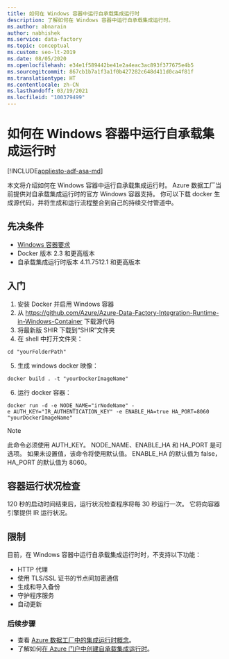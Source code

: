 ```yaml
---
title: 如何在 Windows 容器中运行自承载集成运行时
description: 了解如何在 Windows 容器中运行自承载集成运行时。
ms.author: abnarain
author: nabhishek
ms.service: data-factory
ms.topic: conceptual
ms.custom: seo-lt-2019
ms.date: 08/05/2020
ms.openlocfilehash: e34e1f589442be41e2a4eac3ac893f377675e4b5
ms.sourcegitcommit: 867cb1b7a1f3a1f0b427282c648d411d0ca4f81f
ms.translationtype: HT
ms.contentlocale: zh-CN
ms.lasthandoff: 03/19/2021
ms.locfileid: "100379499"
---
```

# <a name="how-to-run-self-hosted-integration-runtime-in-windows-container"></a>如何在 Windows 容器中运行自承载集成运行时

[!INCLUDE[appliesto-adf-asa-md](includes/appliesto-adf-xxx-md.md)]

本文将介绍如何在 Windows 容器中运行自承载集成运行时。
Azure 数据工厂当前提供对自承载集成运行时的官方 Windows 容器支持。 你可以下载 docker 生成源代码，并将生成和运行流程整合到自己的持续交付管道中。 

## <a name="prerequisites"></a>先决条件 
- [Windows 容器要求](/virtualization/windowscontainers/deploy-containers/system-requirements)
- Docker 版本 2.3 和更高版本 
- 自承载集成运行时版本 4.11.7512.1 和更高版本 
## <a name="get-started"></a>入门 
1.  安装 Docker 并启用 Windows 容器 
2.  从 https://github.com/Azure/Azure-Data-Factory-Integration-Runtime-in-Windows-Container 下载源代码
3.  将最新版 SHIR 下载到“SHIR”文件夹 
4.  在 shell 中打开文件夹： 
```console
cd "yourFolderPath"
```

5.  生成 windows docker 映像： 
```console
docker build . -t "yourDockerImageName" 
```
6.  运行 docker 容器： 
```console
docker run -d -e NODE_NAME="irNodeName" -e AUTH_KEY="IR_AUTHENTICATION_KEY" -e ENABLE_HA=true HA_PORT=8060 "yourDockerImageName"    
```
> [!NOTE]
> 此命令必须使用 AUTH_KEY。 NODE_NAME、ENABLE_HA 和 HA_PORT 是可选项。 如果未设置值，该命令将使用默认值。 ENABLE_HA 的默认值为 false，HA_PORT 的默认值为 8060。

## <a name="container-health-check"></a>容器运行状况检查 
120 秒的启动时间结束后，运行状况检查程序将每 30 秒运行一次。 它将向容器引擎提供 IR 运行状况。 

## <a name="limitations"></a>限制
目前，在 Windows 容器中运行自承载集成运行时时，不支持以下功能：
- HTTP 代理 
- 使用 TLS/SSL 证书的节点间加密通信 
- 生成和导入备份 
- 守护程序服务 
- 自动更新 

### <a name="next-steps"></a>后续步骤
- 查看 [Azure 数据工厂中的集成运行时概念](./concepts-integration-runtime.md)。
- 了解如何[在 Azure 门户中创建自承载集成运行时](./create-self-hosted-integration-runtime.md)。